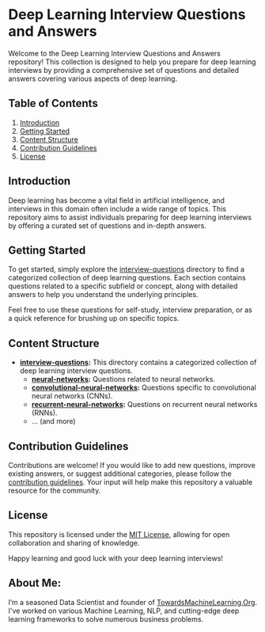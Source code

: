 # Deep Learning Interview Questions and Answers

Welcome to the Deep Learning Interview Questions and Answers repository! This collection is designed to help you prepare for deep learning interviews by providing a comprehensive set of questions and detailed answers covering various aspects of deep learning.

## Table of Contents

1. [Introduction](#introduction)
2. [Getting Started](#getting-started)
3. [Content Structure](#content-structure)
4. [Contribution Guidelines](#contribution-guidelines)
5. [License](#license)

## Introduction

Deep learning has become a vital field in artificial intelligence, and interviews in this domain often include a wide range of topics. This repository aims to assist individuals preparing for deep learning interviews by offering a curated set of questions and in-depth answers.

## Getting Started

To get started, simply explore the [interview-questions](interview-questions) directory to find a categorized collection of deep learning questions. Each section contains questions related to a specific subfield or concept, along with detailed answers to help you understand the underlying principles.

Feel free to use these questions for self-study, interview preparation, or as a quick reference for brushing up on specific topics.

## Content Structure

- **[interview-questions](interview-questions):** This directory contains a categorized collection of deep learning interview questions.
  - **[neural-networks](interview-questions/neural-networks):** Questions related to neural networks.
  - **[convolutional-neural-networks](interview-questions/convolutional-neural-networks):** Questions specific to convolutional neural networks (CNNs).
  - **[recurrent-neural-networks](interview-questions/recurrent-neural-networks):** Questions on recurrent neural networks (RNNs).
  - ... (and more)

## Contribution Guidelines

Contributions are welcome! If you would like to add new questions, improve existing answers, or suggest additional categories, please follow the [contribution guidelines](CONTRIBUTING.md). Your input will help make this repository a valuable resource for the community.

## License

This repository is licensed under the [MIT License](LICENSE), allowing for open collaboration and sharing of knowledge.

Happy learning and good luck with your deep learning interviews!


## **About Me**:
I’m a seasoned Data Scientist and founder of [TowardsMachineLearning.Org](https://towardsmachinelearning.org/). I've worked on various Machine Learning, NLP, and cutting-edge deep learning frameworks to solve numerous business problems.
